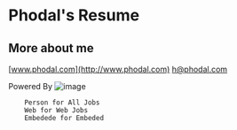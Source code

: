 Phodal's Resume
=================================================


More about me
--------------------------------------------
 [www.phodal.com](http://www.phodal.com)
 <h@phodal.com>

Powered By 
![image](http://upload.wikimedia.org/wikipedia/commons/thumb/9/92/LaTeX_logo.svg/225px-LaTeX_logo.svg.png) 


		Person for All Jobs
		Web for Web Jobs
		Embedede for Embeded

